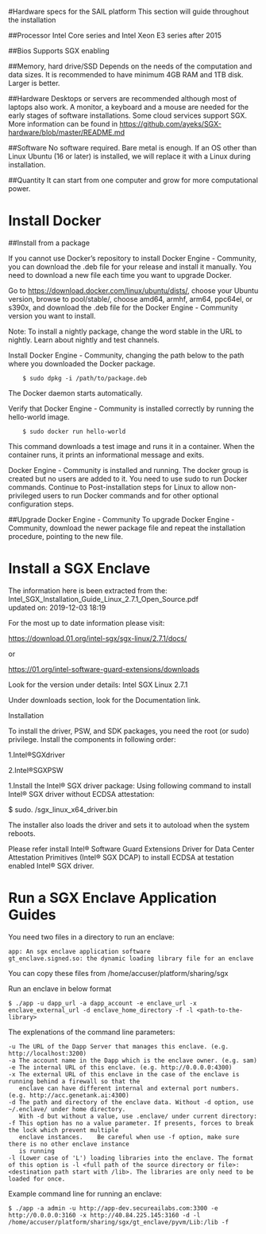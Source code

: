 #Hardware specs for the SAIL platform
This section will guide throughout the installation

##Processor
Intel Core series and Intel Xeon E3 series after 2015

##Bios
Supports SGX enabling

##Memory, hard drive/SSD
Depends on the needs of the computation and data sizes. It is recommended to have minimum 4GB RAM and 1TB disk. Larger is better.

##Hardware
Desktops or servers are recommended although most of laptops also work. A monitor, a keyboard and a mouse are needed for the early stages of software installations.
Some cloud services support SGX. More information can be found in  <a href="https://github.com/ayeks/SGX-hardware/blob/master/README.md">https://github.com/ayeks/SGX-hardware/blob/master/README.md</a>

##Software
No software required. Bare metal is enough. If an OS other than Linux Ubuntu (16 or later) is installed, we will replace it with a Linux during installation.

##Quantity
It can start from one computer and grow for more computational power.

# Install Docker
##Install from a package

If you cannot use Docker’s repository to install Docker Engine - Community, you can download the .deb file for your release and install it manually. You need to download a new file each time you want to upgrade Docker.

Go to <a href="https://download.docker.com/linux/ubuntu/dists/">https://download.docker.com/linux/ubuntu/dists/</a>, choose your Ubuntu version, browse to pool/stable/, choose amd64, armhf, arm64, ppc64el, or s390x, and download the .deb file for the Docker Engine - Community version you want to install.

Note: To install a nightly package, change the word stable in the URL to nightly. Learn about nightly and test channels.

Install Docker Engine - Community, changing the path below to the path where you downloaded the Docker package.
```
    $ sudo dpkg -i /path/to/package.deb
```
The Docker daemon starts automatically.

Verify that Docker Engine - Community is installed correctly by running the hello-world image.
```
    $ sudo docker run hello-world
```
This command downloads a test image and runs it in a container. When the container runs, it prints an informational message and exits.

Docker Engine - Community is installed and running. The docker group is created but no users are added to it. You need to use sudo to run Docker commands. Continue to Post-installation steps for Linux to allow non-privileged users to run Docker commands and for other optional configuration steps.

##Upgrade Docker Engine - Community
To upgrade Docker Engine - Community, download the newer package file and repeat the installation procedure, pointing to the new file.


# Install a SGX Enclave
The information here is been extracted from the:
Intel_SGX_Installation_Guide_Linux_2.7.1_Open_Source.pdf  
updated on:
2019-12-03 18:19

For the most up to date information please visit:

https://download.01.org/intel-sgx/sgx-linux/2.7.1/docs/

or

https://01.org/intel-software-guard-extensions/downloads

Look for the version under details:
Intel SGX Linux 2.7.1

Under downloads section, look for the Documentation link.

Installation

To install the driver, PSW, and SDK packages, you need the root (or sudo) privilege. Install the components in following order:

1.Intel®SGXdriver

2.Intel®SGXPSW


1.Install the Intel® SGX driver package:
 Using following command to install Intel® SGX driver without ECDSA attestation:

 $ sudo. /sgx_linux_x64_driver.bin

 The installer also loads the driver and sets it to autoload when the system reboots.

 Please refer install Intel® Software Guard Extensions Driver for Data Center Attestation Primitives (Intel® SGX DCAP) to install ECDSA at testation enabled Intel® SGX driver.



# Run a SGX Enclave Application Guides

You need two files in a directory to run an enclave:
```
app: An sgx enclave application software
gt_enclave.signed.so: the dynamic loading library file for an enclave
```
You can copy these files from /home/accuser/platform/sharing/sgx

Run an enclave in below format
```
$ ./app -u dapp_url -a dapp_account -e enclave_url -x enclave_external_url -d enclave_home_directory -f -l <path-to-the-library>
```
The explenations of the command line parameters:
```
-u The URL of the Dapp Server that manages this enclave. (e.g. http://localhost:3200)
-a The account name in the Dapp which is the enclave owner. (e.g. sam)
-e The internal URL of this enclave. (e.g. http://0.0.0.0:4300)
-x The external URL of this enclave in the case of the enclave is running behind a firewall so that the
   enclave can have different internal and external port numbers. (e.g. http://acc.genetank.ai:4300)
-d The path and directory of the enclave data. Without -d option, use ~/.enclave/ under home directory.
   With -d but without a value, use .enclave/ under current directory:
-f This option has no a value parameter. If presents, forces to break the lock which prevent multiple
   enclave instances.    Be careful when use -f option, make sure there is no other enclave instance
   is running
-l (Lower case of 'L') loading libraries into the enclave. The format of this option is -l <full path of the source directory or file>:<destination path start with /lib>. The libraries are only need to be loaded for once.
```
Example command line for running an enclave:
```
$ ./app -a admin -u http://app-dev.secureailabs.com:3300 -e http://0.0.0.0:3160 -x http://40.84.225.145:3160 -d -l /home/accuser/platform/sharing/sgx/gt_enclave/pyvm/Lib:/lib -f
```
